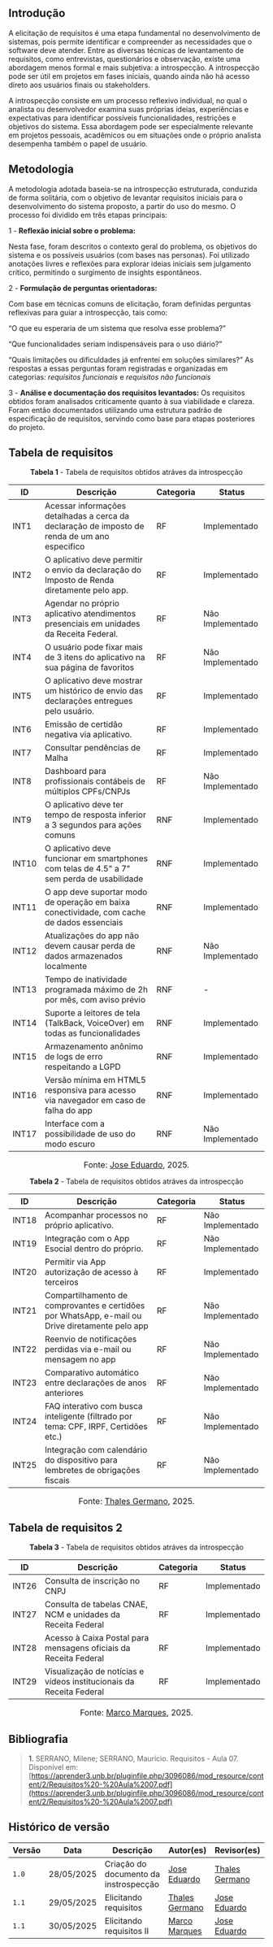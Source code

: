 ## Introdução 

A elicitação de requisitos é uma etapa fundamental no desenvolvimento de sistemas, pois permite identificar e compreender as necessidades que o software deve atender. Entre as diversas técnicas de levantamento de requisitos, como entrevistas, questionários e observação, existe uma abordagem menos formal e mais subjetiva: a introspecção. A introspecção pode ser útil em projetos em fases iniciais, quando ainda não há acesso direto aos usuários finais ou stakeholders.

A introspecção consiste em um processo reflexivo individual, no qual o analista ou desenvolvedor examina suas próprias ideias, experiências e expectativas para identificar possíveis funcionalidades, restrições e objetivos do sistema. Essa abordagem pode ser especialmente relevante em projetos pessoais, acadêmicos ou em situações onde o próprio analista desempenha também o papel de usuário.


## Metodologia 

A metodologia adotada baseia-se na introspecção estruturada, conduzida de forma solitária, com o objetivo de levantar requisitos iniciais para o desenvolvimento do sistema proposto, a partir do uso do mesmo. O processo foi dividido em três etapas principais:

1 -  **Reflexão inicial sobre o problema:**

Nesta fase, foram descritos o contexto geral do problema, os objetivos do sistema e os possíveis usuários (com bases nas personas). Foi utilizado anotações livres e reflexões para explorar ideias iniciais sem julgamento crítico, permitindo o surgimento de insights espontâneos.

2 - **Formulação de perguntas orientadoras:**

Com base em técnicas comuns de elicitação, foram definidas perguntas reflexivas para guiar a introspecção, tais como:

“O que eu esperaria de um sistema que resolva esse problema?”

“Que funcionalidades seriam indispensáveis para o uso diário?”

“Quais limitações ou dificuldades já enfrentei em soluções similares?”
As respostas a essas perguntas foram registradas e organizadas em categorias: *requisitos funcionais* e *requisitos não funcionais*

3 - **Análise e documentação dos requisitos levantados:**
Os requisitos obtidos foram analisados criticamente quanto à sua viabilidade e clareza. Foram então documentados utilizando uma estrutura padrão de especificação de requisitos, servindo como base para etapas posteriores do projeto.

## Tabela de requisitos 

<p style="text-align: center"><b>Tabela 1</b> - Tabela de requisitos obtidos atráves da introspecção </p>

| ID    | Descrição                                                            | Categoria |Status |
| ----- | -----------------------------------------------------------------------| --------- |--------- |
| INT1  | Acessar informações detalhadas a cerca da declaração de imposto de renda de um ano especifico   | RF        |Implementado|
| INT2  | O aplicativo deve permitir o envio da declaração do Imposto de Renda diretamente pelo app.| RF        |Implementado|
| INT3  | Agendar no próprio aplicativo atendimentos presenciais em unidades da Receita Federal.| RF        |Não Implementado|
| INT4  | O usuário pode fixar mais de 3 itens do aplicativo na sua página de favoritos| RF        |Não Implementado|
| INT5  | O aplicativo deve mostrar um histórico de envio das declarações entregues pelo usuário.| RF        |Implementado|
| INT6  | Emissão de certidão negativa via aplicativo.  | RF        |Implementado|
| INT7  | Consultar pendências de Malha| RF        |Implementado|
| INT8  | Dashboard para profissionais contábeis de múltiplos CPFs/CNPJs | RF        |Não Implementado|
| INT9  | O aplicativo deve ter tempo de resposta inferior a 3 segundos para ações comuns| RNF        |Implementado|
| INT10  | O aplicativo deve funcionar em smartphones com telas de 4.5" a 7" sem perda de usabilidade| RNF        |Implementado|
| INT11 | O app deve suportar modo de operação em baixa conectividade, com cache de dados essenciais| RNF        |Implementado|
| INT12 | Atualizações do app não devem causar perda de dados armazenados localmente | RNF        |Não Implementado|
| INT13 | Tempo de inatividade programada máximo de 2h por mês, com aviso prévio | RNF        | - |
| INT14 | Suporte a leitores de tela (TalkBack, VoiceOver) em todas as funcionalidades | RNF        | Implementado |
| INT15 | Armazenamento anônimo de logs de erro respeitando a LGPD | RNF        | Implementado |
| INT16 | Versão mínima em HTML5 responsiva para acesso via navegador em caso de falha do app | RNF        | Implementado |
| INT17 | Interface com a possibilidade de uso do modo escuro      | RNF        | Não Implementado |


<font size="3"><p style="text-align: center">Fonte: [Jose Eduardo](https://github.com/jevprado), 2025.</p></font>


<p style="text-align: center"><b>Tabela 2</b> - Tabela de requisitos obtidos atráves da introspecção </p>

| ID    | Descrição                                                            | Categoria |Status |
| ----- | -----------------------------------------------------------------------| --------- |--------- |
| INT18  | Acompanhar processos no próprio aplicativo.| RF        |Não Implementado|
| INT19  |Integração com o App Esocial dentro do próprio.| RF        |Não Implementado|
| INT20 | Permitir via App autorização de acesso à terceiros    | RF        | Implementado |
| INT21 | Compartilhamento de comprovantes e certidões por WhatsApp, e-mail ou Drive diretamente pelo app | RF        | Não Implementado |
| INT22 | Reenvio de notificações perdidas via e-mail ou mensagem no app  | RF        | Não Implementado |
| INT23 | Comparativo automático entre declarações de anos anteriores                                     | RF        | Não Implementado |
| INT24 | FAQ interativo com busca inteligente (filtrado por tema: CPF, IRPF, Certidões etc.)             | RF        | Não Implementado |
| INT25 | Integração com calendário do dispositivo para lembretes de obrigações fiscais   | RF        | Não Implementado |

<font size="3"><p style="text-align: center">Fonte: [Thales Germano](https://github.com/thalesgvl), 2025.</p></font>


## Tabela de requisitos 2

<p style="text-align: center"><b>Tabela 3</b> - Tabela de requisitos obtidos atráves da introspecção </p>

| ID   | Descrição                                                           | Categoria | Status       |
| ---- | ------------------------------------------------------------------- | --------- | ------------ |
| INT26| Consulta de inscrição no CNPJ                                       | RF        | Implementado |     
|INT27 | Consulta de tabelas CNAE, NCM e unidades da Receita Federal         | RF        | Implementado |    
| INT28 | Acesso à Caixa Postal para mensagens oficiais da Receita Federal    | RF        | Implementado |   
| INT29 | Visualização de notícias e vídeos institucionais da Receita Federal | RF        | Implementado | 

<font size="3"><p style="text-align: center">Fonte: [Marco Marques](https://github.com/marcomarquesdc), 2025.</p></font>

## Bibliografia
> <a>1.</a> SERRANO, Milene; SERRANO, Maurício. Requisitos - Aula 07. Disponível em: [https://aprender3.unb.br/pluginfile.php/3096086/mod_resource/content/2/Requisitos%20-%20Aula%2007.pdf](https://aprender3.unb.br/pluginfile.php/3096086/mod_resource/content/2/Requisitos%20-%20Aula%2007.pdf)
>


## Histórico de versão
Versão |   Data  | Descrição | Autor(es) | Revisor(es)
------ | ---- | ------ | ---------- | ----------
`1.0` | 28/05/2025 | Criação do documento da instrospecção | [Jose Eduardo](https://github.com/jevprado) | [Thales Germano](https://github.com/thalesgvl) |
`1.1` | 29/05/2025 | Elicitando requisitos | [Thales Germano](https://github.com/thalesgvl) | [Jose Eduardo](https://github.com/jevprado)|
`1.1` | 30/05/2025 | Elicitando requisitos II | [Marco Marques](https://github.com/marcomarquesdc) | [Jose Eduardo](https://github.com/jevprado)|